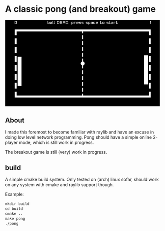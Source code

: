 # A classic pong (and breakout) game

![a screenshot of my pong implementation](./pong.png)

## About

I made this foremost to become familiar with raylib
and have an excuse in doing low level network programming.
Pong should have a simple online 2-player mode, which is still work in progress.

The breakout game is still (very) work in progress.

## build

A simple cmake build system.
Only tested on (arch) linux sofar, should work on any system with cmake and raylib support though.

Example:
```
mkdir build
cd build
cmake ..
make pong
./pong
```